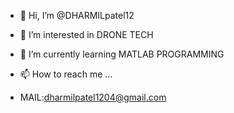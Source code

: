 - 👋 Hi, I’m @DHARMILpatel12
- 👀 I’m interested in DRONE TECH
- 🌱 I’m currently learning MATLAB PROGRAMMING
  
- 📫 How to reach me ...
- MAIL:dharmilpatel1204@gmail.com

<!---
DHARMILpatel12/DHARMILpatel12 is a ✨ special ✨ repository because its `README.md` (this file) appears on your GitHub profile.
You can click the Preview link to take a look at your changes.
--->
